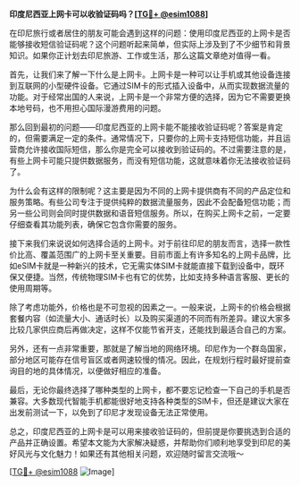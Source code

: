 **印度尼西亚上网卡可以收验证码吗？[[TG💪+ @esim1088](https://t.me/s/esim1088)]**

在印尼旅行或者居住的朋友可能会遇到这样的问题：使用印度尼西亚的上网卡是否能够接收短信验证码呢？这个问题听起来简单，但实际上涉及到了不少细节和背景知识。如果你正计划去印尼旅游、工作或生活，那么这篇文章绝对值得一看。

首先，让我们来了解一下什么是上网卡。上网卡是一种可以让手机或其他设备连接到互联网的小型硬件设备。它通过SIM卡的形式插入设备中，从而实现数据流量的功能。对于经常出国的人来说，上网卡是一个非常方便的选择，因为它不需要更换本地号码，也不用担心国际漫游费用的问题。

那么回到最初的问题——印度尼西亚的上网卡能不能接收验证码呢？答案是肯定的，但需要满足一定的条件。通常情况下，只要你的上网卡支持短信功能，并且运营商允许接收国际短信，那么你是完全可以接收到验证码的。不过需要注意的是，有些上网卡可能只提供数据服务，而没有短信功能，这就意味着你无法接收验证码了。

为什么会有这样的限制呢？这主要是因为不同的上网卡提供商有不同的产品定位和服务策略。有些公司专注于提供纯粹的数据流量服务，因此不会配备短信功能；而另一些公司则会同时提供数据和语音短信服务。所以，在购买上网卡之前，一定要仔细查看其功能列表，确保它包含你需要的服务。

接下来我们来说说如何选择合适的上网卡。对于前往印尼的朋友而言，选择一款性价比高、覆盖范围广的上网卡至关重要。目前市面上有许多知名的上网卡品牌，比如eSIM卡就是一种新兴的技术，它无需实体SIM卡就能直接下载到设备中，既环保又便捷。当然，传统物理SIM卡也有它的优势，比如支持多种语言客服、更长的使用周期等。

除了考虑功能外，价格也是不可忽视的因素之一。一般来说，上网卡的价格会根据套餐内容（如流量大小、通话时长）以及购买渠道的不同而有所差异。建议大家多比较几家供应商后再做决定，这样不仅能节省开支，还能找到最适合自己的方案。

另外，还有一点非常重要，那就是了解当地的网络环境。印尼作为一个群岛国家，部分地区可能存在信号盲区或者网速较慢的情况。因此，在规划行程时最好提前查询目的地的具体情况，以便做好相应的准备。

最后，无论你最终选择了哪种类型的上网卡，都不要忘记检查一下自己的手机是否兼容。大多数现代智能手机都能很好地支持各种类型的SIM卡，但还是建议大家在出发前测试一下，以免到了印尼才发现设备无法正常使用。

总之，印度尼西亚的上网卡是可以用来接收验证码的，但前提是你要挑选到合适的产品并正确设置。希望本文能为大家解决疑惑，并帮助你们顺利地享受到印尼的美好风光与文化魅力！如果还有其他相关问题，欢迎随时留言交流哦～

[[TG💪+ @esim1088](https://t.me/s/esim1088) ![Image](https://i.postimg.cc/4NQfJmqS/Snipaste-2025-05-13-00-14-12.png)]